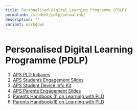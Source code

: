```yaml
---
title: Personalised Digital Learning Programme (PDLP)
permalink: /student/pdlp/permalink/
description: ""
variant: markdown
---
```

Personalised Digital Learning Programme (PDLP)
====

1. [APS PLD Initiaves](/files/PDLP/APS_Infographic_on_the_PLD_Initiative_2024_FINAL.pdf)
2. [APS Students Engagement Slides](/files/PDLP/APS_Student_Engagement_Deck_2024.pdf)
3. [APS Student Device Info Kit](/files/PDLP/APS_Student_Device_Information_Kit_2024.pdf)
4. [APS Parents Engagement Slides](/files/PDLP/APS_Parent_Engagement_Deck_2024_Final.pdf)
5. [Parents Handbook (I) on Learning with PLD](/files/PDLP/Parent_Handbook__I__2024_FINAL.pdf)
6. [Parents Handbook(II) on Learning with PLD](/files/PDLP/Parent_Handbook__II__2024_FINAL.pdf)